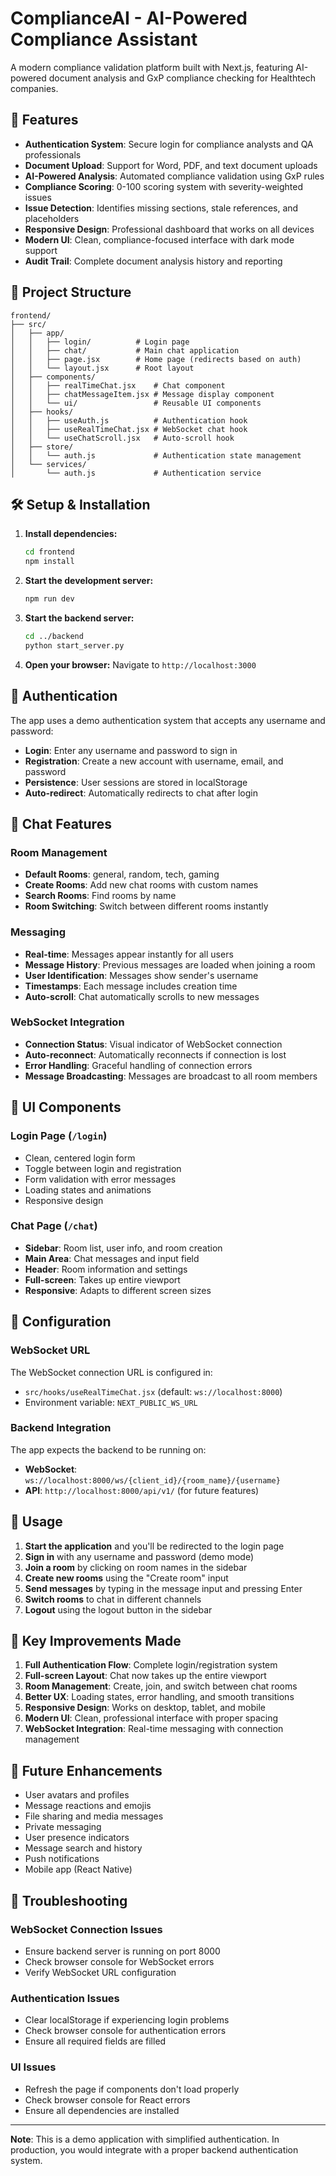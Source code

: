 # ComplianceAI - AI-Powered Compliance Assistant

A modern compliance validation platform built with Next.js, featuring AI-powered document analysis and GxP compliance checking for Healthtech companies.

## 🚀 Features

- **Authentication System**: Secure login for compliance analysts and QA professionals
- **Document Upload**: Support for Word, PDF, and text document uploads
- **AI-Powered Analysis**: Automated compliance validation using GxP rules
- **Compliance Scoring**: 0-100 scoring system with severity-weighted issues
- **Issue Detection**: Identifies missing sections, stale references, and placeholders
- **Responsive Design**: Professional dashboard that works on all devices
- **Modern UI**: Clean, compliance-focused interface with dark mode support
- **Audit Trail**: Complete document analysis history and reporting

## 📁 Project Structure

```
frontend/
├── src/
│   ├── app/
│   │   ├── login/          # Login page
│   │   ├── chat/           # Main chat application
│   │   ├── page.jsx        # Home page (redirects based on auth)
│   │   └── layout.jsx      # Root layout
│   ├── components/
│   │   ├── realTimeChat.jsx    # Chat component
│   │   ├── chatMessageItem.jsx # Message display component
│   │   └── ui/                 # Reusable UI components
│   ├── hooks/
│   │   ├── useAuth.js          # Authentication hook
│   │   ├── useRealTimeChat.jsx # WebSocket chat hook
│   │   └── useChatScroll.jsx   # Auto-scroll hook
│   ├── store/
│   │   └── auth.js             # Authentication state management
│   └── services/
│       └── auth.js             # Authentication service
```

## 🛠️ Setup & Installation

1. **Install dependencies:**
   ```bash
   cd frontend
   npm install
   ```

2. **Start the development server:**
   ```bash
   npm run dev
   ```

3. **Start the backend server:**
   ```bash
   cd ../backend
   python start_server.py
   ```

4. **Open your browser:**
   Navigate to `http://localhost:3000`

## 🔐 Authentication

The app uses a demo authentication system that accepts any username and password:

- **Login**: Enter any username and password to sign in
- **Registration**: Create a new account with username, email, and password
- **Persistence**: User sessions are stored in localStorage
- **Auto-redirect**: Automatically redirects to chat after login

## 💬 Chat Features

### Room Management
- **Default Rooms**: general, random, tech, gaming
- **Create Rooms**: Add new chat rooms with custom names
- **Search Rooms**: Find rooms by name
- **Room Switching**: Switch between different rooms instantly

### Messaging
- **Real-time**: Messages appear instantly for all users
- **Message History**: Previous messages are loaded when joining a room
- **User Identification**: Messages show sender's username
- **Timestamps**: Each message includes creation time
- **Auto-scroll**: Chat automatically scrolls to new messages

### WebSocket Integration
- **Connection Status**: Visual indicator of WebSocket connection
- **Auto-reconnect**: Automatically reconnects if connection is lost
- **Error Handling**: Graceful handling of connection errors
- **Message Broadcasting**: Messages are broadcast to all room members

## 🎨 UI Components

### Login Page (`/login`)
- Clean, centered login form
- Toggle between login and registration
- Form validation with error messages
- Loading states and animations
- Responsive design

### Chat Page (`/chat`)
- **Sidebar**: Room list, user info, and room creation
- **Main Area**: Chat messages and input field
- **Header**: Room information and settings
- **Full-screen**: Takes up entire viewport
- **Responsive**: Adapts to different screen sizes

## 🔧 Configuration

### WebSocket URL
The WebSocket connection URL is configured in:
- `src/hooks/useRealTimeChat.jsx` (default: `ws://localhost:8000`)
- Environment variable: `NEXT_PUBLIC_WS_URL`

### Backend Integration
The app expects the backend to be running on:
- **WebSocket**: `ws://localhost:8000/ws/{client_id}/{room_name}/{username}`
- **API**: `http://localhost:8000/api/v1/` (for future features)

## 🚀 Usage

1. **Start the application** and you'll be redirected to the login page
2. **Sign in** with any username and password (demo mode)
3. **Join a room** by clicking on room names in the sidebar
4. **Create new rooms** using the "Create room" input
5. **Send messages** by typing in the message input and pressing Enter
6. **Switch rooms** to chat in different channels
7. **Logout** using the logout button in the sidebar

## 🎯 Key Improvements Made

1. **Full Authentication Flow**: Complete login/registration system
2. **Full-screen Layout**: Chat now takes up the entire viewport
3. **Room Management**: Create, join, and switch between chat rooms
4. **Better UX**: Loading states, error handling, and smooth transitions
5. **Responsive Design**: Works on desktop, tablet, and mobile
6. **Modern UI**: Clean, professional interface with proper spacing
7. **WebSocket Integration**: Real-time messaging with connection management

## 🔮 Future Enhancements

- User avatars and profiles
- Message reactions and emojis
- File sharing and media messages
- Private messaging
- User presence indicators
- Message search and history
- Push notifications
- Mobile app (React Native)

## 🐛 Troubleshooting

### WebSocket Connection Issues
- Ensure backend server is running on port 8000
- Check browser console for WebSocket errors
- Verify WebSocket URL configuration

### Authentication Issues
- Clear localStorage if experiencing login problems
- Check browser console for authentication errors
- Ensure all required fields are filled

### UI Issues
- Refresh the page if components don't load properly
- Check browser console for React errors
- Ensure all dependencies are installed

---

**Note**: This is a demo application with simplified authentication. In production, you would integrate with a proper backend authentication system.
